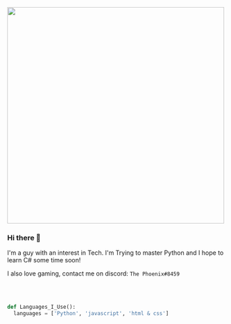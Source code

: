 <img src="https://media.giphy.com/media/wwg1suUiTbCY8H8vIA/giphy-downsized-large.gif" width="500"> 
 
### Hi there 👋

I'm a guy with an interest in Tech. 
I'm Trying to master Python and I hope to learn C# some time soon!

I also love gaming, contact me on discord: `The Phoenix#8459`

<br><br>
```python
def Languages_I_Use():
  languages = ['Python', 'javascript', 'html & css']
```
  <br>
